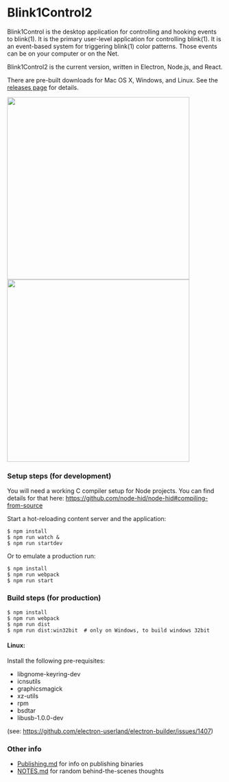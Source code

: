 # Blink1Control2

Blink1Control is the desktop application for controlling and hooking events to blink(1). It is the primary user-level application for controlling blink(1). It is an event-based system for triggering blink(1) color patterns. Those events can be on your computer or on the Net.

Blink1Control2 is the current version, written in Electron, Node.js, and React.

There are pre-built downloads for Mac OS X, Windows, and Linux.
See the [releases page](releases) for details.

<img src="./docs/blink1control2-screenshot1.png" width="425">
<img src="./docs/blink1control2-screenshot2.png" width="425">


### Setup steps (for development)

You will need a working C compiler setup for Node projects.
You can find details for that here:
https://github.com/node-hid/node-hid#compiling-from-source

Start a hot-reloading content server and the application:
```
$ npm install
$ npm run watch &
$ npm run startdev
```

Or to emulate a production run:
```
$ npm install
$ npm run webpack
$ npm run start
```

### Build steps (for production)

```
$ npm install
$ npm run webpack
$ npm run dist
$ npm run dist:win32bit  # only on Windows, to build windows 32bit
```

#### Linux:

Install the following pre-requisites:

- libgnome-keyring-dev
- icnsutils
- graphicsmagick
- xz-utils
- rpm
- bsdtar
- libusb-1.0.0-dev

(see: https://github.com/electron-userland/electron-builder/issues/1407)

### Other info
- [Publishing.md](Publishing.md) for info on publishing binaries
- [NOTES.md](NOTES.md) for random behind-the-scenes thoughts
